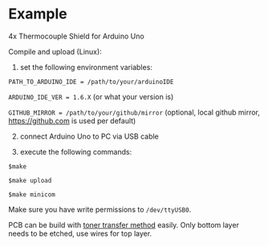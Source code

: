 # Example
4x Thermocouple Shield for Arduino Uno 

Compile and upload (Linux):

1) set the following environment variables:

`PATH_TO_ARDUINO_IDE = /path/to/your/arduinoIDE`

`ARDUINO_IDE_VER = 1.6.X` (or what your version is)

`GITHUB_MIRROR = /path/to/your/github/mirror` (optional, local github mirror, https://github.com is used per default)

2) connect Arduino Uno to PC via USB cable

3) execute the following commands:

`$make`

`$make upload`

`$make minicom`

Make sure you have write permissions to `/dev/ttyUSB0`.

PCB can be build with [toner transfer method](http://www.instructables.com/id/Cheap-and-Easy-Toner-Transfer-for-PCB-Making) easily. Only bottom layer needs to be etched, use wires for top layer. 







